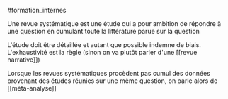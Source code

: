 #formation_internes

Une revue systématique est une étude qui a pour ambition de répondre à une question en cumulant toute la littérature parue sur la question

L'étude doit être détaillée et autant que possible indemne de biais. 
L'exhaustivité est la règle (sinon on va plutôt parler d'une [[revue narrative]])

Lorsque les revues systématiques procèdent pas cumul des données provenant des études réunies sur une même question, on parle alors de [[méta-analyse]]

